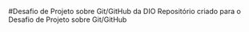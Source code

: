 #Desafio de Projeto sobre Git/GitHub da DIO
 Repositório criado para o Desafio de Projeto sobre Git/GitHub 
